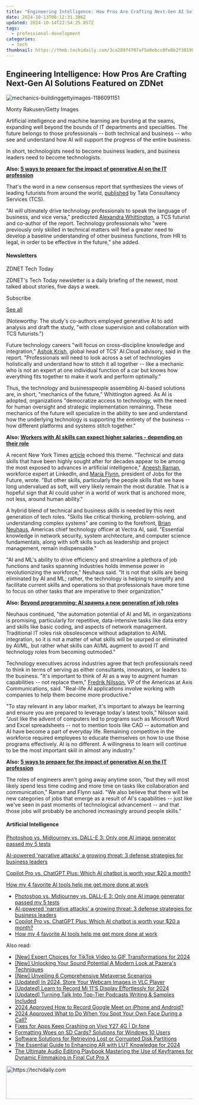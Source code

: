 ```yaml
---
title: "Engineering Intelligence: How Pros Are Crafting Next-Gen AI Solutions Featured on ZDNet"
date: 2024-10-13T06:12:31.386Z
updated: 2024-10-14T22:54:25.857Z
tags:
  - professional-development
categories:
  - tech
thumbnail: https://thmb.techidaily.com/3ca289f4707af5e0ebcc0fe8b2f301906af8c014f3bb06033bb1a4fefba543ee.jpg
---
```


## Engineering Intelligence: How Pros Are Crafting Next-Gen AI Solutions Featured on ZDNet

![mechanics-buildinggettyimages-1186091151](https://www.zdnet.com/a/img/resize/fb37bc501644cffa69c15a17d2cd81883fd0be0c/2024/03/14/21fcf15b-d336-49af-8839-d789376b4762/mechanics-buildinggettyimages-1186091151.jpg?auto=webp&width=1280)

Monty Rakusen/Getty Images

Artificial intelligence and machine learning are bursting at the seams, expanding well beyond the bounds of IT departments and specialties. The future belongs to those professionals -- both technical and business -- who see and understand how AI will support the progress of the entire business. 

In short, technologists need to become business leaders, and business leaders need to become technologists. 

**Also: [5 ways to prepare for the impact of generative AI on the IT profession](https://www.zdnet.com/article/5-ways-to-prepare-for-the-impact-of-generative-ai-on-the-it-profession/)**

That's the word in a new consensus report that synthesizes the views of leading futurists from around the world, [published](https://www.tcs.com/content/dam/global-tcs/en/pdfs/who-we-are/worldwide/tcs-na/tcs-working-towards-the-future-v3.pdf) by Tata Consultancy Services (TCS). 

"AI will ultimately drive technology professionals to speak the language of business, and vice versa," prediccted [Alexandra Whittington](https://www.linkedin.com/in/alexandra-whittington-futurist/), a TCS futurist and co-author of the report. Technology professionals who "were previously only skilled in technical matters will feel a greater need to develop a baseline understanding of other business functions, from HR to legal, in order to be effective in the future," she added.

#### Newsletters

ZDNET Tech Today

ZDNET's Tech Today newsletter is a daily briefing of the newest, most talked about stories, five days a week.

 Subscribe

[See all](https://www.zdnet.com/newsletters/)

(Noteworthy: The study's co-authors employed generative AI to add analysis and draft the study, "with close supervision and collaboration with TCS futurists.")

Future technology careers "will focus on cross-discipline knowledge and integration," [Ashok Krish](https://www.tcs.com/insights/authors/ashok-krish), global head of TCS' AI.Cloud advisory, said in the report. "Professionals will need to look across a set of technologies holistically and understand how to stitch it all together -- like a mechanic who is not an expert at one individual function of a car but knows how everything fits together to make it work and perform optimally."

Thus, the technology and businesspeople assembling AI-based solutions are, in short, "mechanics of the future," Whittington agreed. As AI is adopted, organizations "democratize access to technology, with the need for human oversight and strategic implementation remaining. These mechanics of the future will specialize in the ability to see and understand how the underlying technology is supporting the entirety of the business -- how different platforms and systems stitch together."

**Also: [Workers with AI skills can expect higher salaries - depending on their role](https://www.zdnet.com/article/workers-with-ai-skills-can-expect-higher-salaries-depending-on-their-role/)**

A recent New York Times [article](https://www.nytimes.com/2024/02/14/opinion/ai-economy-jobs-colleges.html?smid=em-share) echoed this theme. "Technical and data skills that have been highly sought after for decades appear to be among the most exposed to advances in artificial intelligence," [Aneesh Raman](https://www.linkedin.com/in/aneeshraman/recent-activity/all/), workforce expert at LinkedIn, and [Maria Flynn](https://www.jff.org/staff/maria-flynn/), president of Jobs for the Future, wrote. "But other skills, particularly the people skills that we have long undervalued as soft, will very likely remain the most durable. That is a hopeful sign that AI could usher in a world of work that is anchored more, not less, around human ability."

A hybrid blend of technical and business skills is needed by this next generation of tech roles. "Skills like critical thinking, problem-solving, and understanding complex systems" are coming to the forefront, [Brian Neuhaus](https://www.linkedin.com/in/brianneuhaus/), Americas chief technology officer at Vectra AI, said. "Essential knowledge in network security, system architecture, and computer science fundamentals, along with soft skills such as leadership and project management, remain indispensable."

"AI and ML's ability to drive efficiency and streamline a plethora of job functions and tasks spanning industries holds immense power in revolutionizing the workforce," Neuhaus said. "It is not that skills are being eliminated by AI and ML; rather, the technology is helping to simplify and facilitate current skills and operations so that professionals have more time to focus on other tasks that are imperative to their organization."

**Also: [Beyond programming: AI spawns a new generation of job roles](https://www.zdnet.com/education/professional-development/beyond-programming-ai-spawns-a-new-generation-of-job-roles/)**

Neuhaus continued, "the automation potential of AI and ML in organizations is promising, particularly for repetitive, data-intensive tasks like data entry and skills like basic coding, and aspects of network management. Traditional IT roles risk obsolescence without adaptation to AI/ML integration, so it is not a matter of what skills will be usurped or eliminated by AI/ML, but rather what skills can AI/ML augment to avoid IT and technology roles from becoming outmoded."

Technology executives across industries agree that tech professionals need to think in terms of serving as either consultants, innovators, or leaders to the business. "It's important to think of AI as a way to augment human capabilities -- not replace them," [Fredrik Nilsson](https://www.linkedin.com/in/fredriknilsson2/), VP of the Americas at Axis Communications, said. "Real-life AI applications involve working with companies to help them become more productive."

"To stay relevant in any labor market, it's important to always be learning and ensure you are prepared to leverage today's latest tools," Nilsson said. "Just like the advent of computers led to programs such as Microsoft Word and Excel spreadsheets -- not to mention tools like CAD -- automation and AI have become a part of everyday life. Remaining competitive in the workforce required employees to educate themselves on how to use those programs effectively. AI is no different. A willingness to learn will continue to be the most important skill in almost any industry."

**Also: [5 ways to prepare for the impact of generative AI on the IT profession](https://www.zdnet.com/article/5-ways-to-prepare-for-the-impact-of-generative-ai-on-the-it-profession/)**

The roles of engineers aren't going away anytime soon, "but they will most likely spend less time coding and more time on tasks like collaboration and communication," Raman and Flynn said. "We also believe that there will be new categories of jobs that emerge as a result of AI's capabilities -- just like we've seen in past moments of technological advancement -- and that those jobs will probably be anchored increasingly around people skills."

#### Artificial Intelligence

[Photoshop vs. Midjourney vs. DALL-E 3: Only one AI image generator passed my 5 tests](https://www.zdnet.com/article/is-photoshops-new-text-to-image-as-good-as-midjourney-and-dall-e-we-test-it-and-see/ "Photoshop vs. Midjourney vs. DALL-E 3: Only one AI image generator passed my 5 tests")

[AI-powered 'narrative attacks' a growing threat: 3 defense strategies for business leaders](https://www.zdnet.com/article/ai-powered-narrative-attacks-a-growing-threat-3-defense-strategies-for-business-leaders/ "AI-powered 'narrative attacks' a growing threat: 3 defense strategies for business leaders")

[Copilot Pro vs. ChatGPT Plus: Which AI chatbot is worth your $20 a month?](https://www.zdnet.com/article/copilot-pro-vs-chatgpt-plus-which-is-ai-chatbot-is-worth-your-20-a-month/ "Copilot Pro vs. ChatGPT Plus: Which AI chatbot is worth your $20 a month?")

[How my 4 favorite AI tools help me get more done at work](https://www.zdnet.com/article/how-my-4-favorite-ai-tools-help-me-get-more-done-at-work/ "How my 4 favorite AI tools help me get more done at work")

* [Photoshop vs. Midjourney vs. DALL-E 3: Only one AI image generator passed my 5 tests](https://www.zdnet.com/article/is-photoshops-new-text-to-image-as-good-as-midjourney-and-dall-e-we-test-it-and-see/ "Photoshop vs. Midjourney vs. DALL-E 3: Only one AI image generator passed my 5 tests")
* [AI-powered 'narrative attacks' a growing threat: 3 defense strategies for business leaders](https://www.zdnet.com/article/ai-powered-narrative-attacks-a-growing-threat-3-defense-strategies-for-business-leaders/ "AI-powered 'narrative attacks' a growing threat: 3 defense strategies for business leaders")
* [Copilot Pro vs. ChatGPT Plus: Which AI chatbot is worth your $20 a month?](https://www.zdnet.com/article/copilot-pro-vs-chatgpt-plus-which-is-ai-chatbot-is-worth-your-20-a-month/ "Copilot Pro vs. ChatGPT Plus: Which AI chatbot is worth your $20 a month?")
* [How my 4 favorite AI tools help me get more done at work](https://www.zdnet.com/article/how-my-4-favorite-ai-tools-help-me-get-more-done-at-work/ "How my 4 favorite AI tools help me get more done at work")

<ins class="adsbygoogle"
     style="display:block"
     data-ad-format="autorelaxed"
     data-ad-client="ca-pub-7571918770474297"
     data-ad-slot="1223367746"></ins>

<ins class="adsbygoogle"
     style="display:block"
     data-ad-client="ca-pub-7571918770474297"
     data-ad-slot="8358498916"
     data-ad-format="auto"
     data-full-width-responsive="true"></ins>

<span class="atpl-alsoreadstyle">Also read:</span>
<div><ul>
<li><a href="https://tiktok-video-files.techidaily.com/new-expert-choices-for-tiktok-video-to-gif-transformations-for-2024/"><u>[New] Expert Choices for TikTok Video to GIF Transformations for 2024</u></a></li>
<li><a href="https://some-tips.techidaily.com/new-unlocking-your-sound-potential-a-modern-look-at-pazeras-techniques/"><u>[New] Unlocking Your Sound Potential A Modern Look at Pazera's Techniques</u></a></li>
<li><a href="https://some-tips.techidaily.com/new-unveiling-6-comprehensive-metaverse-scenarios/"><u>[New] Unveiling 6 Comprehensive Metaverse Scenarios</u></a></li>
<li><a href="https://on-screen-recording.techidaily.com/updated-in-2024-store-your-webcam-images-in-vlc-player/"><u>[Updated] In 2024, Store Your Webcam Images in VLC Player</u></a></li>
<li><a href="https://desktop-recording.techidaily.com/updated-learn-to-record-mi-11s-display-effortlessly-for-2024/"><u>[Updated] Learn to Record Mi 11'S Display Effortlessly for 2024</u></a></li>
<li><a href="https://some-tips.techidaily.com/updated-turning-talk-into-top-tier-podcasts-writing-and-samples-included/"><u>[Updated] Turning Talk Into Top-Tier Podcasts Writing & Samples Included</u></a></li>
<li><a href="https://digital-screen-recording.techidaily.com/2024-approved-how-to-record-google-meet-on-iphone-and-android/"><u>2024 Approved How to Record Google Meet on iPhone and Android?</u></a></li>
<li><a href="https://facebook-clips.techidaily.com/2024-approved-what-to-do-when-you-spot-your-own-face-during-a-call/"><u>2024 Approved What to Do When You Spot Your Own Face During a Call?</u></a></li>
<li><a href="https://howto.techidaily.com/fixes-for-apps-keep-crashing-on-vivo-y27-4g-drfone-by-drfone-fix-android-problems-fix-android-problems/"><u>Fixes for Apps Keep Crashing on Vivo Y27 4G | Dr.fone</u></a></li>
<li><a href="https://fox-where.techidaily.com/formatting-woes-on-sd-cards-solutions-for-windows-10-users/"><u>Formatting Woes on SD Cards? Solutions for Windows 10 Users</u></a></li>
<li><a href="https://data-recovery.techidaily.com/software-solutions-for-retrieving-lost-or-corrupted-disk-partitions/"><u>Software Solutions for Retrieving Lost or Corrupted Disk Partitions</u></a></li>
<li><a href="https://some-tips.techidaily.com/the-essential-guide-to-enhancing-ar-with-lut-knowledge-for-2024/"><u>The Essential Guide to Enhancing AR with LUT Knowledge for 2024</u></a></li>
<li><a href="https://voice-adjusting.techidaily.com/the-ultimate-audio-editing-playbook-mastering-the-use-of-keyframes-for-dynamic-filmmaking-in-final-cut-pro-x/"><u>The Ultimate Audio Editing Playbook Mastering the Use of Keyframes for Dynamic Filmmaking in Final Cut Pro X</u></a></li>
</ul></div>

<!-- affiliate ads begin -->
<a href="https://appsumo.8odi.net/c/5597632/2118305/7443" target="_top" id="2118305">
  <img src="//a.impactradius-go.com/display-ad/7443-2118305" border="0" alt="https://techidaily.com" width="728" height="90"/>
</a>
<img height="0" width="0" src="https://appsumo.8odi.net/i/5597632/2118305/7443" style="position:absolute;visibility:hidden;" border="0" />
<!-- affiliate ads end -->

